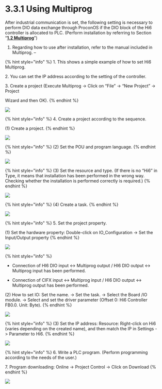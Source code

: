 # 3.3.1 Using Multiprog

After industrial communication is set, the following setting is necessary to perform DIO data exchange through ProconOS if the DIO block of the Hi6 controller is allocated to PLC. (Perform installation by referring to Section “[**1.2 Multiprog**](../../1-install-program/1-2-multiprog.md)”)

1. Regarding how to use after installation, refer to the manual included in Multiprog. –

{% hint style="info" %}
1\.      This shows a simple example of how to set Hi6 Multiprog.

2\.      You can set the IP address according to the setting of the controller.

3\.      Create a project (Execute Multiprog -> Click on “File” -> “New Project” -> Project&#x20;

&#x20;         Wizard and then OK).
{% endhint %}

![](<../../_assets/image_21.png>)

{% hint style="info" %}
4\.      Create a project according to the sequence.

(1)    Create a project.
{% endhint %}

![](<../../_assets/image_15.png>)

{% hint style="info" %}
(2) Set the POU and program language.
{% endhint %}

![](<../../_assets/image_18.png>)

{% hint style="info" %}
(3) Set the resource and type. (If there is no “Hi6” in Type, it means that installation has been performed in the wrong way. Checking whether the installation is performed correctly is required.)
{% endhint %}

![](<../../_assets/image_1.png>)

{% hint style="info" %}
(4) Create a task.
{% endhint %}

![](<../../_assets/image_8.png>)

{% hint style="info" %}
5\.      Set the project property.

(1)    Set the hardware property: Double-click on IO\_Configuration -> Set the Input/Output property
{% endhint %}

![](<../../_assets/image_16.png>)

{% hint style="info" %}
* Connection of HI6 DIO input <-> Multiprog output / HI6 DIO output <-> Multiprog input has been performed.
*   Connection of CIFX input <-> Multiprog input / HI6 DIO output <-> Multiprog output has been performed.

    &#x20;

(2)    How to set IO: Set the name. -> Set the task. -> Select the Board /IO module. -> Select and set the driver parameter (Offset 0: Hi6 Controller FB0.0. Unit: Byte).
{% endhint %}

![](<../../_assets/image_9.png>)

{% hint style="info" %}
(3) Set the IP address: Resource: Right-click on Hi6 (varies depending on the created name), and then match the IP in Settings -> Parameter to Hi6.
{% endhint %}

![](<../../_assets/image_4.png>)

{% hint style="info" %}
6\.      Write a PLC program. (Perform programming according to the needs of the user.)

7\.      Program downloading: Online -> Project Control -> Click on Download
{% endhint %}

![](<../../_assets/image_17.png>)
